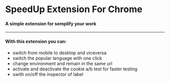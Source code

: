 SpeedUp Extension For Chrome
==========================

#### A simple extension for semplify your work

----

#### With this extension you can:
+ switch from mobile to desktop and viceversa
+ switch the popular language with one click
+ change environment and remain in the same url
+ activate and deactivate the cookie a/b test for faster testing
+ swith on/off the inspector of label
